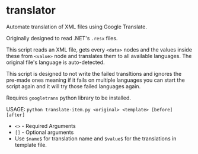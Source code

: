 # translator
 Automate translation of XML files using Google Translate.

 Originally designed to read .NET's `.resx` files.

 This script reads an XML file, gets every `<data>` nodes and the values inside these from `<value>` node
 and translates them to all available languages. The original file's language is auto-detected.

 This script is designed to not write the failed transltions and ignores the pre-made ones meaning if it fails on multiple
 languages you can start the script again and it will try those failed languages again.

 Requires `googletrans` python library to be installed.

 USAGE: `python translate-item.py <original> <template> [before] [after]`
 - `<>` - Required Arguments
 - `[]` - Optional arguments
 - Use `$name$` for translation name and `$value$` for the translations in template file.

